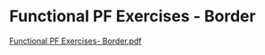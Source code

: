 # Functional PF Exercises - Border

[Functional PF Exercises- Border.pdf](Functional%20PF%20Exercises%20-%20Border%20373f7f7348a04af69f1a4db3a931c825/Functional_PF_Exercises-_Border.pdf)